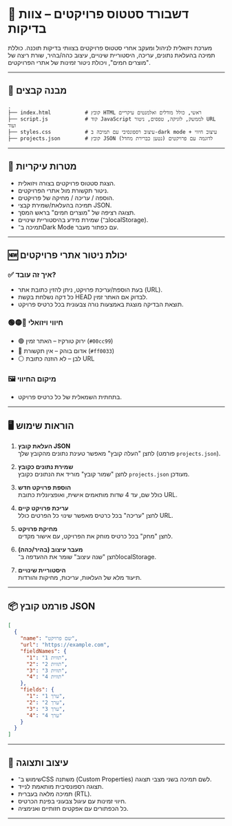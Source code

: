 # 🧠 דשבורד סטטוס פרויקטים – צוות בדיקות

מערכת ויזואלית לניהול ומעקב אחרי סטטוס פרויקטים בצוותי בדיקות תוכנה. כוללת תמיכה בהעלאת נתונים, עריכה, היסטוריית שינויים, עיצוב כהה/בהיר, שורת ריצה של "מוצרים חמים", ויכולת ניטור זמינות של אתרי הפרויקטים.

---

## 📁 מבנה קבצים

```
.
├── index.html           # קובץ HTML ראשי, כולל מודלים ואלמנטים עיקריים
├── script.js            # קוד JavaScript לממשק, לוגיקה, טפסים, ניטור URL ועוד
├── styles.css           # עיצוב רספונסיבי עם תמיכה ב-dark mode + עיצוב חיווי
├── projects.json        # קובץ JSON לדוגמה עם פרויקטים (נטען כברירת מחדל)
```

---

## 🎯 מטרות עיקריות

- הצגת סטטוס פרויקטים בצורה ויזואלית.
- ניטור תקשורת מול אתרי הפרויקטים.
- הוספה / עריכה / מחיקה של פרויקטים.
- תמיכה בהעלאת/שמירת קבצי JSON.
- תצוגה רציפה של "מוצרים חמים" בראש המסך.
- שמירת מידע בהיסטוריית שינויים (ב־localStorage).
- תמיכה ב־Dark Mode עם כפתור מעבר.

---

## 🆕 יכולת ניטור אתרי פרויקטים

### ✅ איך זה עובד?
- בעת הוספת/עריכת פרויקט, ניתן להזין כתובת אתר (URL).
- כל דקה נשלחת בקשת HEAD לבדוק אם האתר זמין.
- תוצאת הבדיקה מוצגת באמצעות נורה צבעונית בכל כרטיס פרויקט.

### 🟢🟡🔴 חיווי ויזואלי
- 🟢 ירוק טורקיז – האתר זמין (`#00cc99`)
- 🔴 אדום בוהק – אין תקשורת (`#ff0033`)
- ⚪ לבן – לא הוזנה כתובת URL

### 🖼️ מיקום החיווי
- בתחתית השמאלית של כל כרטיס פרויקט.

---

## 🖥️ הוראות שימוש

1. **העלאת קובץ JSON**  
   לחצן "העלה קובץ" מאפשר טעינת נתונים מהקובץ שלך (פורמט `projects.json`).

2. **שמירת נתונים כקובץ**  
   לחצן "שמור קובץ" מוריד את הנתונים כקובץ `projects.json` מעודכן.

3. **הוספת פרויקט חדש**  
   כולל שם, עד 4 שדות מותאמים אישית, ואופציונלית כתובת URL.

4. **עריכת פרויקט קיים**  
   לחצן "עריכה" בכל כרטיס מאפשר שינוי כל הפרטים כולל URL.

5. **מחיקת פרויקט**  
   לחצן "מחק" בכל כרטיס מוחק את הפרויקט, עם אישור מקדים.

6. **מעבר עיצוב (בהיר/כהה)**  
   לחצן "שנה עיצוב" שומר את ההעדפה ב־localStorage.

7. **היסטוריית שינויים**  
   תיעוד מלא של העלאות, עריכות, מחיקות והורדות.

---

## 📦 פורמט קובץ JSON

```json
[
  {
    "name": "שם פרויקט",
    "url": "https://example.com",
    "fieldNames": {
      "1": "תווית 1",
      "2": "תווית 2",
      "3": "תווית 3",
      "4": "תווית 4"
    },
    "fields": {
      "1": "ערך 1",
      "2": "ערך 2",
      "3": "ערך 3",
      "4": "ערך 4"
    }
  }
]
```

---

## 🎨 עיצוב ותצוגה

- שימוש ב־CSS משתנה (Custom Properties) לשם תמיכה בשני מצבי תצוגה.
- תצוגה רספונסיבית מותאמת לנייד.
- תמיכה מלאה בעברית (RTL).
- חיווי זמינות עם עיגול צבעוני בפינת הכרטיס.
- כל הכפתורים עם אפקטים חזותיים ואנימציה.

---